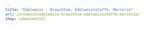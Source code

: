 ```yaml
---
title: "Edelweiss - Brauchtum, Edelweissstoffe, Mercerie"
url: /urnaesch/edelweiss-brauchtum-edelweissstoffe-mercerie/
shop: Lebensmittel
---
```

